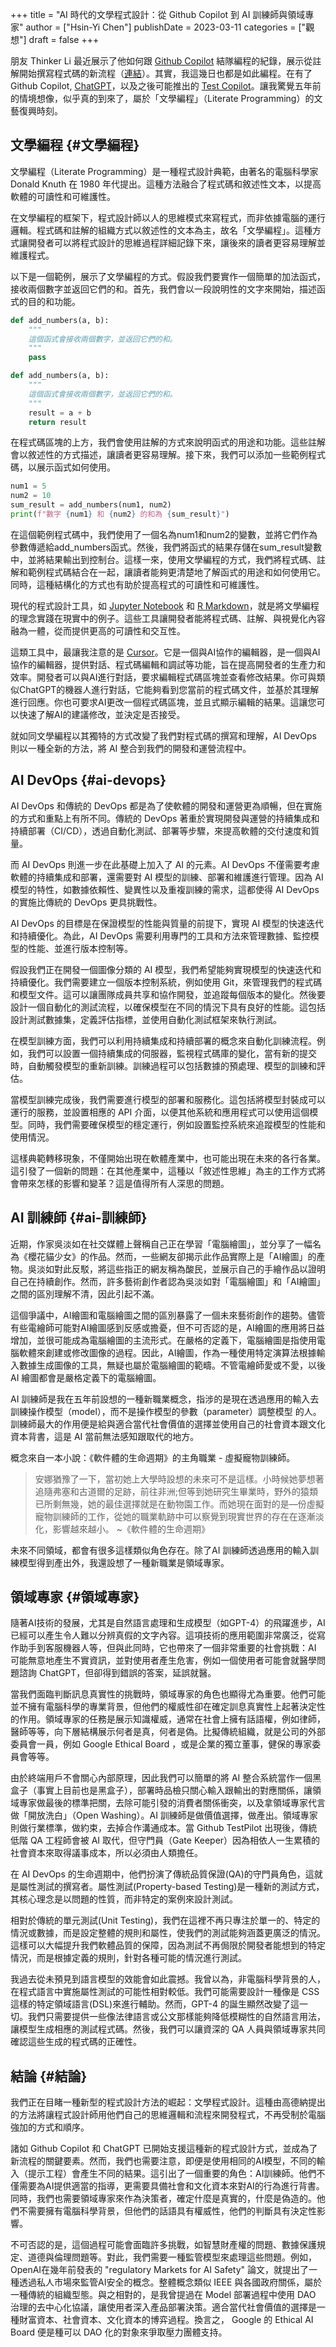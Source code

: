 +++
title = "AI 時代的文學程式設計：從 Github Copilot 到 AI 訓練師與領域專家"
author = ["Hsin-Yi Chen"]
publishDate = 2023-03-11
categories = ["觀想"]
draft = false
+++

朋友 Thinker Li 最近展示了他如何跟 [Github Copilot](https://github.com/features/copilot) 結隊編程的紀錄，展示從註解開始撰寫程式碼的新流程（[連結](https://www.plurk.com/p/p6kkiy)）。其實，我這幾日也都是如此編程。在有了 Github Copilot, [ChatGPT](https://chat.openai.com/)，以及之後可能推出的 [Test Copilot](https://githubnext.com/projects/testpilot/)。讓我驚覺五年前的情境想像，似乎真的到來了，屬於「文學編程」（Literate Programming）的文藝復興時刻。


## 文學編程 {#文學編程}

文學編程（Literate Programming）是一種程式設計典範，由著名的電腦科學家 Donald Knuth 在 1980 年代提出。這種方法融合了程式碼和敘述性文本，以提高軟體的可讀性和可維護性。

在文學編程的框架下，程式設計師以人的思維模式來寫程式，而非依據電腦的運行邏輯。程式碼和註解的組織方式以敘述性的文本為主，故名「文學編程」。這種方式讓開發者可以將程式設計的思維過程詳細記錄下來，讓後來的讀者更容易理解並維護程式。

以下是一個範例，展示了文學編程的方式。假設我們要實作一個簡單的加法函式，接收兩個數字並返回它們的和。首先，我們會以一段說明性的文字來開始，描述函式的目的和功能。

```python
def add_numbers(a, b):
    """
    這個函式會接收兩個數字，並返回它們的和。
    """
    pass
```

```python
def add_numbers(a, b):
    """
    這個函式會接收兩個數字，並返回它們的和。
    """
    result = a + b
    return result
```

在程式碼區塊的上方，我們會使用註解的方式來說明函式的用途和功能。這些註解會以敘述性的方式描述，讓讀者更容易理解。接下來，我們可以添加一些範例程式碼，以展示函式如何使用。

```python
num1 = 5
num2 = 10
sum_result = add_numbers(num1, num2)
print(f"數字 {num1} 和 {num2} 的和為 {sum_result}")
```

在這個範例程式碼中，我們使用了一個名為num1和num2的變數，並將它們作為參數傳遞給add_numbers函式。然後，我們將函式的結果存儲在sum_result變數中，並將結果輸出到控制台。這樣一來，使用文學編程的方式，我們將程式碼、註解和範例程式碼結合在一起，讓讀者能夠更清楚地了解函式的用途和如何使用它。同時，這種結構化的方式也有助於提高程式的可讀性和可維護性。

現代的程式設計工具，如 [Jupyter Notebook](https://jupyter.org/) 和 [R Markdown](https://rmarkdown.rstudio.com/)，就是將文學編程的理念實踐在現實中的例子。這些工具讓開發者能將程式碼、註解、與視覺化內容融為一體，從而提供更高的可讀性和交互性。

這類工具中，最讓我注意的是
[Cursor](https://www.cursor.so/)。它是一個與AI協作的編輯器，是一個與AI協作的編輯器，提供對話、程式碼編輯和調試等功能，旨在提高開發者的生產力和效率。開發者可以與AI進行對話，要求編輯程式碼區塊並查看修改結果。你可與類似ChatGPT的機器人進行對話，它能夠看到您當前的程式碼文件，並基於其理解進行回應。你也可要求AI更改一個程式碼區塊，並且式顯示編輯的結果。這讓您可以快速了解AI的建議修改，並決定是否接受。

就如同文學編程以其獨特的方式改變了我們對程式碼的撰寫和理解，AI DevOps 則以一種全新的方法，將 AI 整合到我們的開發和運營流程中。


## AI DevOps {#ai-devops}

AI DevOps 和傳統的 DevOps 都是為了使軟體的開發和運營更為順暢，但在實施的方式和重點上有所不同。傳統的 DevOps 著重於實現開發與運營的持續集成和持續部署（CI/CD），透過自動化測試、部署等步驟，來提高軟體的交付速度和質量。

而 AI DevOps 則進一步在此基礎上加入了 AI 的元素。AI DevOps 不僅需要考慮軟體的持續集成和部署，還需要對 AI 模型的訓練、部署和維護進行管理。因為 AI 模型的特性，如數據依賴性、變異性以及重複訓練的需求，這都使得 AI DevOps 的實施比傳統的 DevOps 更具挑戰性。

AI DevOps 的目標是在保證模型的性能與質量的前提下，實現 AI 模型的快速迭代和持續優化。為此，AI DevOps 需要利用專門的工具和方法來管理數據、監控模型的性能、並進行版本控制等。

假設我們正在開發一個圖像分類的 AI 模型，我們希望能夠實現模型的快速迭代和持續優化。我們需要建立一個版本控制系統，例如使用 Git，來管理我們的程式碼和模型文件。這可以讓團隊成員共享和協作開發，並追蹤每個版本的變化。然後要設計一個自動化的測試流程，以確保模型在不同的情況下具有良好的性能。這包括設計測試數據集，定義評估指標，並使用自動化測試框架來執行測試。

在模型訓練方面，我們可以利用持續集成和持續部署的概念來自動化訓練流程。例如，我們可以設置一個持續集成的伺服器，監視程式碼庫的變化，當有新的提交時，自動觸發模型的重新訓練。訓練過程可以包括數據的預處理、模型的訓練和評估。

當模型訓練完成後，我們需要進行模型的部署和服務化。這包括將模型封裝成可以運行的服務，並設置相應的 API 介面，以便其他系統和應用程式可以使用這個模型。同時，我們需要確保模型的穩定運行，例如設置監控系統來追蹤模型的性能和使用情況。

這樣典範轉移現象，不僅開始出現在軟體產業中，也可能出現在未來的各行各業。這引發了一個新的問題：在其他產業中，這種以「敘述性思維」為主的工作方式將會帶來怎樣的影響和變革？這是值得所有人深思的問題。


## AI 訓練師 {#ai-訓練師}

近期，作家吳淡如在社交媒體上聲稱自己正在學習「電腦繪圖」，並分享了一幅名為《櫻花貓少女》的作品。然而，一些網友卻揭示此作品實際上是「AI繪圖」的產物。吳淡如對此反駁，將這些指正的網友稱為酸民，並展示自己的手繪作品以證明自己在持續創作。然而，許多藝術創作者認為吳淡如對「電腦繪圖」和「AI繪圖」之間的區別理解不清，因此引起不滿。

這個爭議中，AI繪圖和電腦繪圖之間的區別暴露了一個未來藝術創作的趨勢。儘管有些電繪師可能對AI繪圖感到反感或擔憂，但不可否認的是，AI繪圖的應用將日益增加，並很可能成為電腦繪圖的主流形式。在嚴格的定義下，電腦繪圖是指使用電腦軟體來創建或修改圖像的過程。因此，AI繪圖，作為一種使用特定演算法根據輸入數據生成圖像的工具，無疑也屬於電腦繪圖的範疇。不管電繪師愛或不愛，以後 AI 繪圖都會是嚴格定義下的電腦繪圖。

AI 訓練師是我在五年前設想的一種新職業概念，指涉的是現在透過應用的輸入去訓練操作模型（model），而不是操作模型的參數（parameter）調整模型 的人。訓練師最大的作用便是給與適合當代社會價值的選擇並使用自己的社會資本跟文化資本背書，這是 AI 當前無法感知跟取代的地方。

概念來自一本小說：《軟件體的生命週期》的主角職業 - 虛擬寵物訓練師。

> 安娜猶豫了一下，當初她上大學時設想的未來可不是這樣。小時候她夢想著追隨弗塞和古道爾的足跡，前往非洲;但等到她研究生畢業時，野外的猿類已所剩無幾，她的最佳選擇就是在動物園工作。而她現在面對的是—份虛擬寵物訓練師的工作，從她的職業軌跡中可以察覺到現實世界的存在在逐漸淡化，影響越來越小。 ~《軟件體的生命週期》

未來不同領域，都會有很多這樣類似角色存在。除了AI 訓練師透過應用的輸入訓練模型得到產出外，我還設想了一種新職業是領域專家。


## 領域專家 {#領域專家}

隨著AI技術的發展，尤其是自然語言處理和生成模型（如GPT-4）的飛躍進步，AI已經可以產生令人難以分辨真假的文字內容。這項技術的應用範圍非常廣泛，從寫作助手到客服機器人等，但與此同時，它也帶來了一個非常重要的社會挑戰：AI 可能無意地產生不實資訊，並對使用者產生危害，例如一個使用者可能會就醫學問題諮詢 ChatGPT，但卻得到錯誤的答案，延誤就醫。

當我們面臨判斷訊息真實性的挑戰時，領域專家的角色也顯得尤為重要。他們可能並不擁有電腦科學的專業背景，但他們的權威性卻在確定訓息真實性上起著決定性的作用。領域專家的任務是展示知識權威，通常在社會上擁有話語權，例如律師，醫師等等，向下層結構展示何者是真，何者是偽。比擬傳統組織，就是公司的外部委員會一員，例如 Google Ethical Board ，或是企業的獨立董事，健保的專家委員會等等。

由於終端用戶不會關心內部原理，因此我們可以簡單的將  AI 整合系統當作一個黑盒子（事實上目前也是黑盒子），部署時品檢只關心輸入跟輸出的對應關係，讓領域專家做最後的標準把關，去除可能引發的消費者關係衝突，以及拿領域專家代言做「開放洗白」（Open Washing）。AI 訓練師是做價值選擇，做產出。領域專家則做行業標準，做約束，去掉合作溝通成本。當 Github TestPilot 出現後，傳統低階 QA 工程師會被 AI 取代，但守門員（Gate Keeper）因為相依人一生累積的社會資本來取得議事成本，所以必須由人類擔任。

在 AI DevOps 的生命週期中，他們扮演了傳統品質保證(QA)的守門員角色，這就是屬性測試的撰寫者。屬性測試(Property-based Testing)是一種新的測試方式，其核心理念是以問題的性質，而非特定的案例來設計測試。

相對於傳統的單元測試(Unit Testing)，我們在這裡不再只專注於單一的、特定的情況或數據，而是設定整體的規則和屬性，使我們的測試能夠涵蓋更廣泛的情況。這樣可以大幅提升我們軟體品質的保障，因為測試不再侷限於開發者能想到的特定情況，而是根據定義的規則，針對各種可能的情況進行測試。

我過去從未預見到語言模型的效能會如此震撼。我曾以為，非電腦科學背景的人，在程式語言中實施屬性測試的可能性相對較低。我們可能需要設計一種像是 CSS 這樣的特定領域語言(DSL)來進行輔助。然而，GPT-4 的誕生顯然改變了這一切。我們只需要提供一些像法律語言或公文那樣能夠降低模糊性的自然語言用法，讓模型生成相應的測試程式碼。然後，我們可以讓資深的 QA 人員與領域專家共同確認這些生成的程式碼的正確性。


## 結論 {#結論}

我們正在目睹一種新型的程式設計方法的崛起：文學程式設計。這種由高德納提出的方法將讓程式設計師用他們自己的思維邏輯和流程來開發程式，不再受制於電腦強加的方式和順序。

諸如 Github Copilot 和 ChatGPT 已開始支援這種新的程式設計方式，並成為了新流程的關鍵要素。然而，我們也需要注意，即便是使用相同的AI模型，不同的輸入（提示工程）會產生不同的結果。這引出了一個重要的角色：AI訓練師。他們不僅需要為AI提供適當的指導，更需要具備社會和文化資本來對AI的行為進行背書。同時，我們也需要領域專家來作為決策者，確定什麼是真實的，什麼是偽造的。他們不需要擁有電腦科學背景，但他們的話語具有權威性，他們的判斷具有決定性影響。

不可否認的是，這個過程可能會面臨許多挑戰，如智慧財產權的問題、數據保護規定、道德與倫理問題等。對此，我們需要一種監管模型來處理這些問題。例如，OpenAI在幾年前發表的 "regulatory Markets for AI Safety" 論文，就提出了一種透過私人市場來監管AI安全的概念。整體概念類似 IEEE 與各國政府關係，屬於一種傳統的組織型態。與之相對的，是我曾提過在 Model 部署過程中使用 DAO 治理的去中心化協議，讓使用者深入產品部署決策。適合當代社會價值的選擇是一種財富資本、社會資本、文化資本的博弈過程。換言之， Google 的 Ethical AI Board 便是種可以 DAO 化的對象來爭取壓力團體支持。
